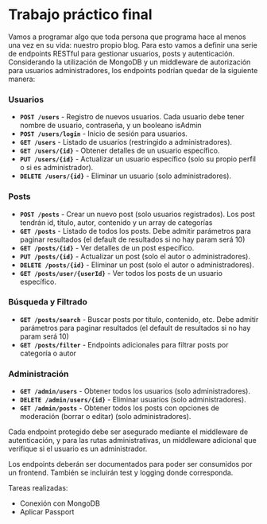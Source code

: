 # Trabajo práctico final

Vamos a programar algo que toda persona que programa hace al menos una vez en su vida: nuestro propio blog. Para esto vamos a definir una serie de endpoints RESTful para gestionar usuarios, posts y autenticación. Considerando la utilización de MongoDB y un middleware de autorización para usuarios administradores, los endpoints podrían quedar de la siguiente manera:

### **Usuarios**

- **`POST /users`** - Registro de nuevos usuarios. Cada usuario debe tener nombre de usuario, contraseña, y un booleano isAdmin
- **`POST /users/login`** - Inicio de sesión para usuarios.
- **`GET /users`** - Listado de usuarios (restringido a administradores).
- **`GET /users/{id}`** - Obtener detalles de un usuario específico.
- **`PUT /users/{id}`** - Actualizar un usuario específico (solo su propio perfil o si es administrador).
- **`DELETE /users/{id}`** - Eliminar un usuario (solo administradores).

### **Posts**

- **`POST /posts`** - Crear un nuevo post (solo usuarios registrados). Los post tendrán id, título, autor, contenido y un array de categorías
- **`GET /posts`** - Listado de todos los posts. Debe admitir parámetros para paginar resultados (el default de resultados si no hay param será 10)
- **`GET /posts/{id}`** - Ver detalles de un post específico.
- **`PUT /posts/{id}`** - Actualizar un post (solo el autor o administradores).
- **`DELETE /posts/{id}`** - Eliminar un post (solo el autor o administradores).
- **`GET /posts/user/{userId}`** - Ver todos los posts de un usuario específico.

### **Búsqueda y Filtrado**

- **`GET /posts/search`** - Buscar posts por título, contenido, etc. Debe admitir parámetros para paginar resultados (el default de resultados si no hay param será 10)
- **`GET /posts/filter`** - Endpoints adicionales para filtrar posts por categoría o autor

### **Administración**

- **`GET /admin/users`** - Obtener todos los usuarios (solo administradores).
- **`DELETE /admin/users/{id}`** - Eliminar usuarios (solo administradores).
- **`GET /admin/posts`** - Obtener todos los posts con opciones de moderación (borrar o editar) (solo administradores).

Cada endpoint protegido debe ser asegurado mediante el middleware de autenticación, y para las rutas administrativas, un middleware adicional que verifique si el usuario es un administrador. 

Los endpoints deberán ser documentados para poder ser consumidos por un frontend. También se incluirán test y logging donde corresponda.

Tareas realizadas: 

- Conexión con MongoDB
- Aplicar Passport